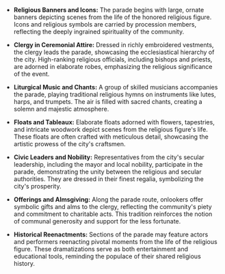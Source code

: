 - **Religious Banners and Icons:** The parade begins with large, ornate banners depicting scenes from the life of the honored religious figure. Icons and religious symbols are carried by procession members, reflecting the deeply ingrained spirituality of the community.
    
- **Clergy in Ceremonial Attire:** Dressed in richly embroidered vestments, the clergy leads the parade, showcasing the ecclesiastical hierarchy of the city. High-ranking religious officials, including bishops and priests, are adorned in elaborate robes, emphasizing the religious significance of the event.
    
- **Liturgical Music and Chants:** A group of skilled musicians accompanies the parade, playing traditional religious hymns on instruments like lutes, harps, and trumpets. The air is filled with sacred chants, creating a solemn and majestic atmosphere.
    
- **Floats and Tableaux:** Elaborate floats adorned with flowers, tapestries, and intricate woodwork depict scenes from the religious figure's life. These floats are often crafted with meticulous detail, showcasing the artistic prowess of the city's craftsmen.
    
- **Civic Leaders and Nobility:** Representatives from the city's secular leadership, including the mayor and local nobility, participate in the parade, demonstrating the unity between the religious and secular authorities. They are dressed in their finest regalia, symbolizing the city's prosperity.
    
- **Offerings and Almsgiving:** Along the parade route, onlookers offer symbolic gifts and alms to the clergy, reflecting the community's piety and commitment to charitable acts. This tradition reinforces the notion of communal generosity and support for the less fortunate.
    
- **Historical Reenactments:** Sections of the parade may feature actors and performers reenacting pivotal moments from the life of the religious figure. These dramatizations serve as both entertainment and educational tools, reminding the populace of their shared religious history.